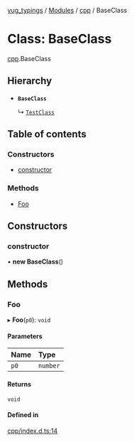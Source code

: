 [yug_typings](../README.md) / [Modules](../modules.md) / [cpp](../modules/cpp.md) / BaseClass

# Class: BaseClass

[cpp](../modules/cpp.md).BaseClass

## Hierarchy

- **`BaseClass`**

  ↳ [`TestClass`](cpp.TestClass.md)

## Table of contents

### Constructors

- [constructor](cpp.BaseClass.md#constructor)

### Methods

- [Foo](cpp.BaseClass.md#foo)

## Constructors

### constructor

• **new BaseClass**()

## Methods

### Foo

▸ **Foo**(`p0`): `void`

#### Parameters

| Name | Type |
| :------ | :------ |
| `p0` | `number` |

#### Returns

`void`

#### Defined in

[cpp/index.d.ts:14](https://github.com/YugMetaverse/yug_typings/blob/25cad34/cpp/index.d.ts#L14)

